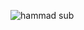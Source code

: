 ![hammad sub](https://user-images.githubusercontent.com/86198660/126071730-d8e51c93-f812-4f21-9d50-2898baf2f46e.PNG)
